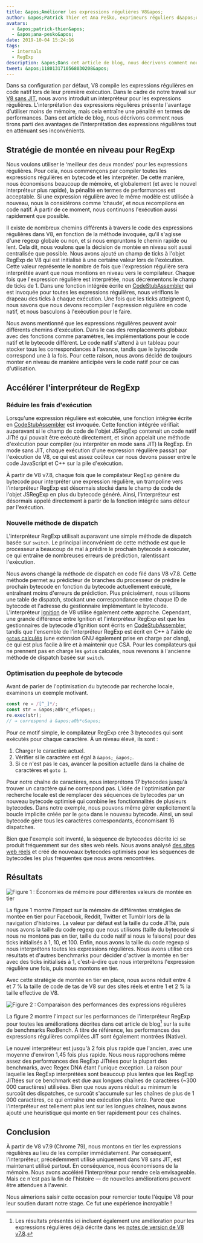 ```yaml
---
title: &apos;Améliorer les expressions régulières V8&apos;
author: &apos;Patrick Thier et Ana Peško, exprimeurs réguliers d&apos;opinions sur les expressions régulières&apos;
avatars:
  - &apos;patrick-thier&apos;
  - &apos;ana-pesko&apos;
date: 2019-10-04 15:24:16
tags:
  - internals
  - RegExp
description: &apos;Dans cet article de blog, nous décrivons comment nous tirons parti des avantages de l&apos;interprétation des expressions régulières tout en atténuant ses inconvénients.&apos;
tweet: &apos;1180131710568030208&apos;
---
```

Dans sa configuration par défaut, V8 compile les expressions régulières en code natif lors de leur première exécution. Dans le cadre de notre travail sur [V8 sans JIT](/blog/jitless), nous avons introduit un interpréteur pour les expressions régulières. L&apos;interprétation des expressions régulières présente l&apos;avantage d&apos;utiliser moins de mémoire, mais cela entraîne une pénalité en termes de performances. Dans cet article de blog, nous décrivons comment nous tirons parti des avantages de l&apos;interprétation des expressions régulières tout en atténuant ses inconvénients.

<!--truncate-->
## Stratégie de montée en niveau pour RegExp

Nous voulons utiliser le ‘meilleur des deux mondes’ pour les expressions régulières. Pour cela, nous commençons par compiler toutes les expressions régulières en bytecode et les interpréter. De cette manière, nous économisons beaucoup de mémoire, et globalement (et avec le nouvel interpréteur plus rapide), la pénalité en termes de performances est acceptable. Si une expression régulière avec le même modèle est utilisée à nouveau, nous la considérons comme ‘chaude’, et nous recompilons en code natif. À partir de ce moment, nous continuons l&apos;exécution aussi rapidement que possible.

Il existe de nombreux chemins différents à travers le code des expressions régulières dans V8, en fonction de la méthode invoquée, qu&apos;il s&apos;agisse d&apos;une regexp globale ou non, et si nous empruntons le chemin rapide ou lent. Cela dit, nous voulons que la décision de montée en niveau soit aussi centralisée que possible. Nous avons ajouté un champ de ticks à l&apos;objet RegExp de V8 qui est initialisé à une certaine valeur lors de l&apos;exécution. Cette valeur représente le nombre de fois que l&apos;expression régulière sera interprétée avant que nous montions en niveau vers le compilateur. Chaque fois que l&apos;expression régulière est interprétée, nous décrémentons le champ de ticks de 1. Dans une fonction intégrée écrite en [CodeStubAssembler](/blog/csa) qui est invoquée pour toutes les expressions régulières, nous vérifions le drapeau des ticks à chaque exécution. Une fois que les ticks atteignent 0, nous savons que nous devons recompiler l&apos;expression régulière en code natif, et nous basculons à l&apos;exécution pour le faire.

Nous avons mentionné que les expressions régulières peuvent avoir différents chemins d&apos;exécution. Dans le cas des remplacements globaux avec des fonctions comme paramètres, les implémentations pour le code natif et le bytecode diffèrent. Le code natif s&apos;attend à un tableau pour stocker tous les correspondances à l&apos;avance, tandis que le bytecode correspond une à la fois. Pour cette raison, nous avons décidé de toujours monter en niveau de manière anticipée vers le code natif pour ce cas d&apos;utilisation.

## Accélérer l&apos;interpréteur de RegExp

### Réduire les frais d&apos;exécution

Lorsqu&apos;une expression régulière est exécutée, une fonction intégrée écrite en [CodeStubAssembler](/blog/csa) est invoquée. Cette fonction intégrée vérifiait auparavant si le champ de code de l&apos;objet JSRegExp contenait un code natif JITté qui pouvait être exécuté directement, et sinon appelait une méthode d&apos;exécution pour compiler (ou interpréter en mode sans JIT) la RegExp. En mode sans JIT, chaque exécution d&apos;une expression régulière passait par l&apos;exécution de V8, ce qui est assez coûteux car nous devons passer entre le code JavaScript et C++ sur la pile d&apos;exécution.

À partir de V8 v7.8, chaque fois que le compilateur RegExp génère du bytecode pour interpréter une expression régulière, un trampoline vers l&apos;interpréteur RegExp est désormais stocké dans le champ de code de l&apos;objet JSRegExp en plus du bytecode généré. Ainsi, l&apos;interpréteur est désormais appelé directement à partir de la fonction intégrée sans détour par l&apos;exécution.

### Nouvelle méthode de dispatch

L&apos;interpréteur RegExp utilisait auparavant une simple méthode de dispatch basée sur `switch`. Le principal inconvénient de cette méthode est que le processeur a beaucoup de mal à prédire le prochain bytecode à exécuter, ce qui entraîne de nombreuses erreurs de prédiction, ralentissant l&apos;exécution.

Nous avons changé la méthode de dispatch en code filé dans V8 v7.8. Cette méthode permet au prédicteur de branches du processeur de prédire le prochain bytecode en fonction du bytecode actuellement exécuté, entraînant moins d&apos;erreurs de prédiction. Plus précisément, nous utilisons une table de dispatch, stockant une correspondance entre chaque ID de bytecode et l&apos;adresse du gestionnaire implémentant le bytecode. L&apos;interpréteur [Ignition](/docs/ignition) de V8 utilise également cette approche. Cependant, une grande différence entre Ignition et l&apos;interpréteur RegExp est que les gestionnaires de bytecode d&apos;Ignition sont écrits en [CodeStubAssembler](/blog/csa), tandis que l&apos;ensemble de l&apos;interpréteur RegExp est écrit en C++ à l&apos;aide de [`goto`s calculés](https://gcc.gnu.org/onlinedocs/gcc/Labels-as-Values.html) (une extension GNU également prise en charge par clang), ce qui est plus facile à lire et à maintenir que CSA. Pour les compilateurs qui ne prennent pas en charge les `goto`s calculés, nous revenons à l&apos;ancienne méthode de dispatch basée sur `switch`.

### Optimisation du peephole de bytecode

Avant de parler de l'optimisation du bytecode par recherche locale, examinons un exemple motivant.

```js
const re = /[^_]*/;
const str = &apos;a0b*c_ef&apos;;
re.exec(str);
// → correspond à &apos;a0b*c&apos;
```

Pour ce motif simple, le compilateur RegExp crée 3 bytecodes qui sont exécutés pour chaque caractère. À un niveau élevé, ils sont :

1. Charger le caractère actuel.
1. Vérifier si le caractère est égal à `&apos;_&apos;`.
1. Si ce n'est pas le cas, avancer la position actuelle dans la chaîne de caractères et `goto 1`.

Pour notre chaîne de caractères, nous interprétons 17 bytecodes jusqu'à trouver un caractère qui ne correspond pas. L'idée de l'optimisation par recherche locale est de remplacer des séquences de bytecodes par un nouveau bytecode optimisé qui combine les fonctionnalités de plusieurs bytecodes. Dans notre exemple, nous pouvons même gérer explicitement la boucle implicite créée par le `goto` dans le nouveau bytecode. Ainsi, un seul bytecode gère tous les caractères correspondants, économisant 16 dispatches.

Bien que l'exemple soit inventé, la séquence de bytecodes décrite ici se produit fréquemment sur des sites web réels. Nous avons analysé [des sites web réels](/blog/real-world-performance) et créé de nouveaux bytecodes optimisés pour les séquences de bytecodes les plus fréquentes que nous avons rencontrées.

## Résultats

![Figure 1 : Économies de mémoire pour différentes valeurs de montée en tier](/_img/regexp-tier-up/results-memory.svg)

La figure 1 montre l'impact sur la mémoire de différentes stratégies de montée en tier pour Facebook, Reddit, Twitter et Tumblr lors de la navigation d'histoires. La valeur par défaut est la taille du code JITté, puis nous avons la taille du code regexp que nous utilisons (taille du bytecode si nous ne montons pas en tier, taille du code natif si nous le faisons) pour des ticks initialisés à 1, 10, et 100. Enfin, nous avons la taille du code regexp si nous interprétons toutes les expressions régulières. Nous avons utilisé ces résultats et d'autres benchmarks pour décider d'activer la montée en tier avec des ticks initialisés à 1, c'est-à-dire que nous interprétons l'expression régulière une fois, puis nous montons en tier.

Avec cette stratégie de montée en tier en place, nous avons réduit entre 4 et 7 % la taille de code de tas de V8 sur des sites réels et entre 1 et 2 % la taille effective de V8.

![Figure 2 : Comparaison des performances des expressions régulières](/_img/regexp-tier-up/results-speed.svg)

La figure 2 montre l'impact sur les performances de l'interpréteur RegExp pour toutes les améliorations décrites dans cet article de blog[^strict-bounds] sur la suite de benchmarks RexBench. À titre de référence, les performances des expressions régulières compilées JIT sont également montrées (Native).

[^strict-bounds]: Les résultats présentés ici incluent également une amélioration pour les expressions régulières déjà décrite dans les [notes de version de V8 v7.8](/blog/v8-release-78#faster-regexp-match-failures).

Le nouvel interpréteur est jusqu'à 2 fois plus rapide que l'ancien, avec une moyenne d'environ 1,45 fois plus rapide. Nous nous rapprochons même assez des performances des RegExp JITtées pour la plupart des benchmarks, avec Regex DNA étant l'unique exception. La raison pour laquelle les RegExp interprétées sont beaucoup plus lentes que les RegExp JITtées sur ce benchmark est due aux longues chaînes de caractères (~300 000 caractères) utilisées. Bien que nous ayons réduit au minimum le surcoût des dispatches, ce surcoût s'accumule sur les chaînes de plus de 1 000 caractères, ce qui entraîne une exécution plus lente. Parce que l'interpréteur est tellement plus lent sur les longues chaînes, nous avons ajouté une heuristique qui monte en tier rapidement pour ces chaînes.

## Conclusion

À partir de V8 v7.9 (Chrome 79), nous montons en tier les expressions régulières au lieu de les compiler immédiatement. Par conséquent, l'interpréteur, précédemment utilisé uniquement dans V8 sans JIT, est maintenant utilisé partout. En conséquence, nous économisons de la mémoire. Nous avons accéléré l'interpréteur pour rendre cela envisageable. Mais ce n'est pas la fin de l'histoire — de nouvelles améliorations peuvent être attendues à l'avenir.

Nous aimerions saisir cette occasion pour remercier toute l'équipe V8 pour leur soutien durant notre stage. Ce fut une expérience incroyable !
